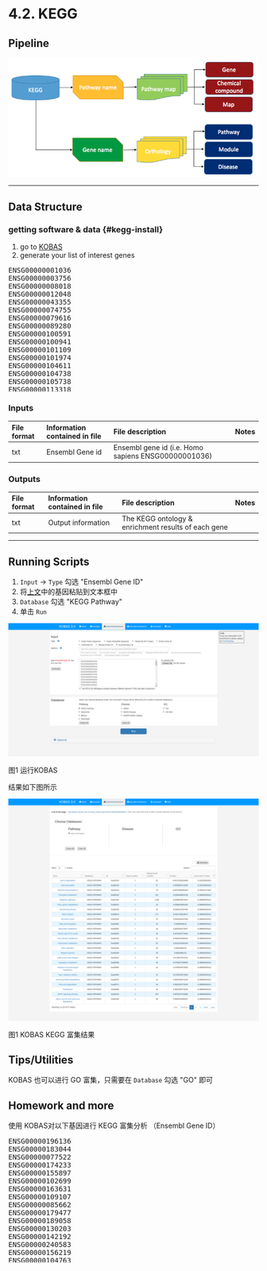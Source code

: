 # 4.2. KEGG

## Pipeline

![](../../.gitbook/assets/keggpipeline.png)

----



## Data Structure

### getting software & data {#kegg-install}

1. go to [KOBAS](http://kobas.cbi.pku.edu.cn/anno_iden.php)
1. generate your list of interest genes

<pre style='height: 18em; scroll: auto;'>
ENSG00000001036
ENSG00000003756
ENSG00000008018
ENSG00000012048
ENSG00000043355
ENSG00000074755
ENSG00000079616
ENSG00000089280
ENSG00000100591
ENSG00000100941
ENSG00000101109
ENSG00000101974
ENSG00000104611
ENSG00000104738
ENSG00000105738
ENSG00000113318
ENSG00000114867
ENSG00000116221
ENSG00000116857
ENSG00000117724
ENSG00000119285
ENSG00000121774
ENSG00000127663
ENSG00000127884
ENSG00000128159
ENSG00000129187
ENSG00000130640
ENSG00000131473
ENSG00000134287
ENSG00000134644
ENSG00000136628
ENSG00000137273
ENSG00000146263
ENSG00000153187
ENSG00000160285
ENSG00000164818
ENSG00000164944
ENSG00000167325
ENSG00000167548
ENSG00000170448
ENSG00000179632
ENSG00000183207
ENSG00000187954
ENSG00000196700
ENSG00000196924
ENSG00000198604
ENSG00000198886
ENSG00000198899
ENSG00000206503
ENSG00000223609
ENSG00000272822
</pre>



### **Inputs**

| **File format** | **Information contained in file** | **File description** | **Notes** |
| :--- | :--- | :--- | :--- |
| txt | Ensembl Gene id | Ensembl gene id (i.e. Homo sapiens ENSG00000001036) |  |

### **Outputs**

| **File format** | **Information contained in file** | **File description** | **Notes** |
| :--- | :--- | :--- | :--- |
| txt | Output information | The KEGG ontology & enrichment results of each gene |  |


-----

## Running Scripts

1. `Input` -> `Type` 勾选 "Ensembl Gene ID"
1. 将[上文](#kegg-install)中的基因粘贴到文本框中
1. `Database` 勾选 "KEGG Pathway"
1. 单击 `Run`

![](../../.gitbook/assets/kegg-run.png)

图1 运行KOBAS

结果如下图所示

![](../../.gitbook/assets/kegg-result.png)

图1 KOBAS KEGG 富集结果

## Tips/Utilities

KOBAS 也可以进行 GO 富集，只需要在 `Database` 勾选 "GO" 即可

## Homework and more

使用 KOBAS对以下基因进行 KEGG 富集分析 （Ensembl Gene ID）

<pre style='height: 18em; scroll: auto;'>
ENSG00000196136
ENSG00000183044
ENSG00000077522
ENSG00000174233
ENSG00000155897
ENSG00000102699
ENSG00000163631
ENSG00000109107
ENSG00000085662
ENSG00000179477
ENSG00000189058
ENSG00000130203
ENSG00000142192
ENSG00000240583
ENSG00000156219
ENSG00000104763
ENSG00000105409
ENSG00000110955
ENSG00000147416
ENSG00000131100
ENSG00000110092
ENSG00000171552
ENSG00000176697
ENSG00000119138
ENSG00000123843
ENSG00000104267
ENSG00000157388
ENSG00000108878
ENSG00000172137
ENSG00000110680
ENSG00000143933
ENSG00000070808
ENSG00000126247
ENSG00000077549
ENSG00000164305
ENSG00000187094
ENSG00000124762
ENSG00000106069
ENSG00000101204
ENSG00000175344
ENSG00000166165
ENSG00000109572
ENSG00000104853
ENSG00000175416
ENSG00000163823
ENSG00000173786
ENSG00000118432
ENSG00000164692
ENSG00000164919
ENSG00000112695
ENSG00000109472
ENSG00000181885
ENSG00000166426
ENSG00000143320
ENSG00000118260
ENSG00000095794
ENSG00000160202
ENSG00000109846
ENSG00000103316
ENSG00000118523
ENSG00000168036
ENSG00000169862
ENSG00000255974
ENSG00000123454
ENSG00000144355
ENSG00000149295
ENSG00000151577
ENSG00000069696
ENSG00000198121
ENSG00000120738
ENSG00000122877
ENSG00000074800
ENSG00000111674
ENSG00000108515
ENSG00000065361
ENSG00000244405
ENSG00000117480
ENSG00000164434
ENSG00000138685
ENSG00000096060
ENSG00000115414
ENSG00000170345
ENSG00000125740
ENSG00000187474
ENSG00000171298
ENSG00000204681
ENSG00000163288
ENSG00000163285
ENSG00000113327
ENSG00000128683
ENSG00000111640
ENSG00000106105
ENSG00000130283
ENSG00000168621
ENSG00000131095
ENSG00000001084
ENSG00000148672
ENSG00000088256
ENSG00000127955
ENSG00000087258
ENSG00000156052
ENSG00000078369
ENSG00000046653
ENSG00000177885
ENSG00000120251
ENSG00000171189
ENSG00000105737
ENSG00000176884
ENSG00000161509
ENSG00000178719
ENSG00000113580
ENSG00000168959
ENSG00000167004
ENSG00000084207
ENSG00000100644
ENSG00000204525
ENSG00000204287
ENSG00000198502
ENSG00000113161
ENSG00000100292
ENSG00000123358
ENSG00000204389
ENSG00000204388
ENSG00000044574
ENSG00000109971
ENSG00000106211
ENSG00000132002
ENSG00000135312
ENSG00000102468
ENSG00000140443
ENSG00000167244
ENSG00000115457
ENSG00000091181
ENSG00000110324
ENSG00000049249
ENSG00000143772
ENSG00000177606
ENSG00000171223
ENSG00000184408
ENSG00000177807
ENSG00000156113
ENSG00000185896
ENSG00000168028
ENSG00000169756
ENSG00000012223
ENSG00000090382
ENSG00000184292
ENSG00000105695
ENSG00000172005
ENSG00000069535
ENSG00000131711
ENSG00000186868
ENSG00000197971
ENSG00000146701
ENSG00000081189
ENSG00000172493
ENSG00000168314
ENSG00000204655
ENSG00000005381
ENSG00000158887
ENSG00000173531
ENSG00000187193
ENSG00000023228
ENSG00000178127
ENSG00000104722
ENSG00000100285
ENSG00000277586
ENSG00000184613
ENSG00000196712
ENSG00000162599
ENSG00000147862
ENSG00000100906
ENSG00000125820
ENSG00000122585
ENSG00000171246
ENSG00000154146
ENSG00000073969
ENSG00000148053
ENSG00000082556
ENSG00000112038
ENSG00000145730
ENSG00000173599
ENSG00000183036
ENSG00000125851
ENSG00000004799
ENSG00000136960
ENSG00000101327
ENSG00000181195
ENSG00000179094
ENSG00000067225
ENSG00000170890
ENSG00000123560
ENSG00000109099
ENSG00000108387
ENSG00000138032
ENSG00000184203
ENSG00000104695
ENSG00000078304
ENSG00000108946
ENSG00000188191
ENSG00000154229
ENSG00000171132
ENSG00000126583
ENSG00000067606
ENSG00000100030
ENSG00000102882
ENSG00000050748
ENSG00000109339
ENSG00000166033
ENSG00000159377
ENSG00000169398
ENSG00000151552
ENSG00000175582
ENSG00000119318
ENSG00000132341
ENSG00000139687
ENSG00000133884
ENSG00000117152
ENSG00000100316
ENSG00000156482
ENSG00000175634
ENSG00000139970
ENSG00000124788
ENSG00000149575
ENSG00000006210
ENSG00000169439
ENSG00000107562
ENSG00000116560
ENSG00000124193
ENSG00000115875
ENSG00000118515
ENSG00000117394
ENSG00000168003
ENSG00000157103
ENSG00000103546
ENSG00000142319
ENSG00000108576
ENSG00000066117
ENSG00000172062
ENSG00000135587
ENSG00000074317
ENSG00000145335
ENSG00000075618
ENSG00000112096
ENSG00000181449
ENSG00000125398
ENSG00000100146
ENSG00000113140
ENSG00000173898
ENSG00000106089
ENSG00000076944
ENSG00000008056
ENSG00000157152
ENSG00000006128
ENSG00000115353
ENSG00000167815
ENSG00000091513
ENSG00000008196
ENSG00000175745
ENSG00000072274
ENSG00000180176
ENSG00000151090
ENSG00000155090
ENSG00000102265
ENSG00000136352
ENSG00000163931
ENSG00000184113
ENSG00000232810
ENSG00000111669
ENSG00000127824
ENSG00000112041
ENSG00000154277
ENSG00000010256
ENSG00000140740
ENSG00000213585
ENSG00000163032
ENSG00000082898
ENSG00000166913
ENSG00000170027
ENSG00000128245
ENSG00000109906
ENSG00000167552
ENSG00000121966
ENSG00000171951
ENSG00000119508
ENSG00000032742
ENSG00000121053
ENSG00000188763
ENSG00000035681
ENSG00000105402
ENSG00000107186
ENSG00000108370
ENSG00000099250
ENSG00000132326
ENSG00000160145
ENSG00000130725
ENSG00000185359
ENSG00000185236
ENSG00000183691
ENSG00000100784
ENSG00000125733
ENSG00000049245
ENSG00000078596
ENSG00000103942
ENSG00000108587
ENSG00000136928
ENSG00000134852
ENSG00000117592
ENSG00000164326
ENSG00000119125
ENSG00000154174
ENSG00000060656
ENSG00000173848
ENSG00000213928
ENSG00000204628
ENSG00000130558
ENSG00000112186
ENSG00000265972
ENSG00000069966
ENSG00000188529
ENSG00000130640
ENSG00000130222
ENSG00000172594
ENSG00000154640
ENSG00000170348
ENSG00000168461
ENSG00000104435
ENSG00000173598
ENSG00000168309
ENSG00000084764
ENSG00000132718
ENSG00000182621
ENSG00000198576
ENSG00000182253
ENSG00000115524
ENSG00000221890
ENSG00000104205
ENSG00000169504
ENSG00000161642
ENSG00000106537
ENSG00000114861
ENSG00000080546
ENSG00000071575
ENSG00000163884
ENSG00000144834
ENSG00000095585
ENSG00000128872
ENSG00000164548
ENSG00000151967
ENSG00000116285
ENSG00000168209
ENSG00000164951
ENSG00000166272
ENSG00000101695
ENSG00000198498
ENSG00000048540
ENSG00000109943
ENSG00000078804
ENSG00000116574
ENSG00000197056
ENSG00000171621
ENSG00000164938
ENSG00000160877
ENSG00000100100
ENSG00000167615
ENSG00000141447
ENSG00000213186
ENSG00000137285
ENSG00000183688
ENSG00000205246
</pre>
